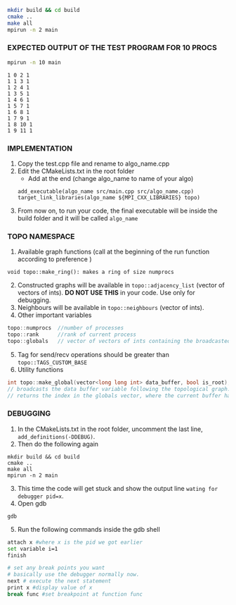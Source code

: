```bash
mkdir build && cd build
cmake ..
make all
mpirun -n 2 main
```

### EXPECTED OUTPUT OF THE TEST PROGRAM FOR 10 PROCS
```bash
mpirun -n 10 main
```

```
1 0 2 1 
1 1 3 1 
1 2 4 1 
1 3 5 1 
1 4 6 1 
1 5 7 1 
1 6 8 1 
1 7 9 1 
1 8 10 1 
1 9 11 1
```

### IMPLEMENTATION
1. Copy the test.cpp file and rename to algo_name.cpp
2. Edit the CMakeLists.txt in the root folder
    * Add at the end (change algo_name to name of your algo)
    ```
    add_executable(algo_name src/main.cpp src/algo_name.cpp)
    target_link_libraries(algo_name ${MPI_CXX_LIBRARIES} topo)
    ```
3. From now on, to run your code, the final executable will be inside the build folder and it will be called ```algo_name```

### TOPO NAMESPACE
1. Available graph functions (call at the beginning of the run function according to preference )
```
void topo::make_ring(): makes a ring of size numprocs
```

2. Constructed graphs will be available in ```topo::adjacency_list``` (vector of vectors of ints). **DO NOT USE THIS** in your code. Use only for debugging.
3. Neighbours will be available in ```topo::neighbours``` (vector of ints).
4. Other important variables
```c++
topo::numprocs  //number of processes
topo::rank      //rank of current process
topo::globals   // vector of vectors of ints containing the broadcasted global variables
```
5. Tag for send/recv operations should be greater than ```topo::TAGS_CUSTOM_BASE```
6. Utility functions
```c++
int topo::make_global(vector<long long int> data_buffer, bool is_root);
// broadcasts the data buffer variable following the topological graph. 
// returns the index in the globals vector, where the current buffer has been stored. This returned value is same in all the processes.
```

### DEBUGGING
1. In the CMakeLists.txt in the root folder, uncomment the last line, ```add_definitions(-DDEBUG)```.
2. Then do the following again
```
mkdir build && cd build
cmake ..
make all
mpirun -n 2 main
```
3. This time the code will get stuck and show the output line ```wating for debugger pid=x```.
4. Open gdb
```
gdb
```
5. Run the following commands inside the gdb shell
```bash
attach x #where x is the pid we got earlier
set variable i=1
finish

# set any break points you want
# basically use the debugger normally now. 
next # execute the next statement
print x #display value of x
break func #set breakpoint at function func
```
